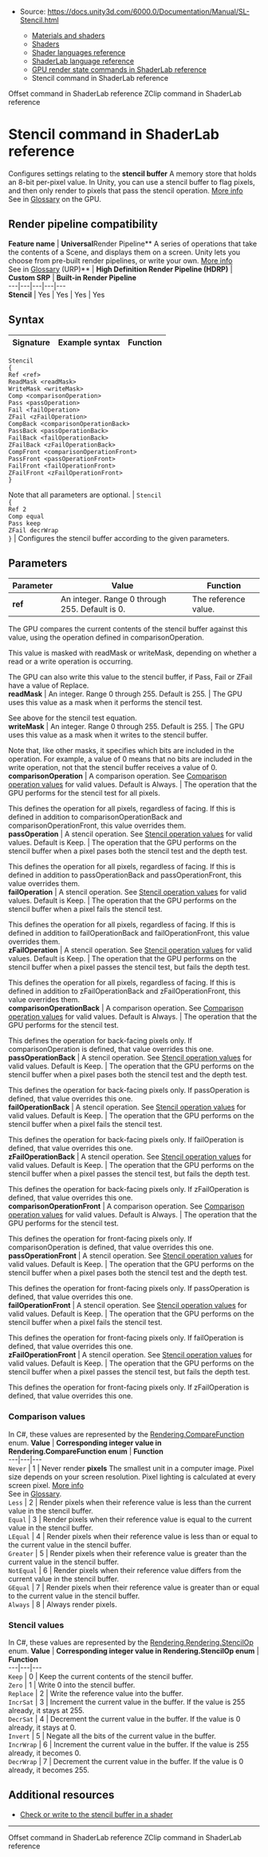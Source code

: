 * Source: https://docs.unity3d.com/6000.0/Documentation/Manual/SL-Stencil.html

  * [Materials and shaders](https://docs.unity3d.com/6000.0/Documentation/Manual/materials-and-shaders.html)
  * [Shaders](https://docs.unity3d.com/6000.0/Documentation/Manual/Shaders.html)
  * [Shader languages reference](https://docs.unity3d.com/6000.0/Documentation/Manual/shaders-reference.html)
  * [ShaderLab language reference](https://docs.unity3d.com/6000.0/Documentation/Manual/SL-Reference.html)
  * [GPU render state commands in ShaderLab reference](https://docs.unity3d.com/6000.0/Documentation/Manual/SL-Commands.html)
  * Stencil command in ShaderLab reference


[](https://docs.unity3d.com/6000.0/Documentation/Manual/SL-Offset.html)
Offset command in ShaderLab reference
[](https://docs.unity3d.com/6000.0/Documentation/Manual/SL-ZClip.html)
ZClip command in ShaderLab reference
# Stencil command in ShaderLab reference
Configures settings relating to the **stencil buffer** A memory store that holds an 8-bit per-pixel value. In Unity, you can use a stencil buffer to flag pixels, and then only render to pixels that pass the stencil operation. [More info](https://docs.unity3d.com/6000.0/Documentation/Manual/class-RenderTexture.html)  
See in [Glossary](https://docs.unity3d.com/6000.0/Documentation/Manual/Glossary.html#stencilbuffer) on the GPU.
## Render pipeline compatibility
**Feature name** | **Universal**Render Pipeline** A series of operations that take the contents of a Scene, and displays them on a screen. Unity lets you choose from pre-built render pipelines, or write your own. [More info](https://docs.unity3d.com/6000.0/Documentation/Manual/render-pipelines.html)  
See in [Glossary](https://docs.unity3d.com/6000.0/Documentation/Manual/Glossary.html#Renderpipeline) (URP)** | **High Definition Render Pipeline (HDRP)** | **Custom SRP** | **Built-in Render Pipeline**  
---|---|---|---|---  
**Stencil** | Yes | Yes | Yes | Yes  
## Syntax
**Signature** | **Example syntax** | **Function**  
---|---|---  
`Stencil`  
`{`  
`Ref <ref>`  
`ReadMask <readMask>`  
`WriteMask <writeMask>`  
`Comp <comparisonOperation>`  
`Pass <passOperation>`  
`Fail <failOperation>`  
`ZFail <zFailOperation>`  
`CompBack <comparisonOperationBack>`  
`PassBack <passOperationBack>`  
`FailBack <failOperationBack>`  
`ZFailBack <zFailOperationBack>`  
`CompFront <comparisonOperationFront>`  
`PassFront <passOperationFront>`  
`FailFront <failOperationFront>`  
`ZFailFront <zFailOperationFront>`  
`}`  
  
Note that all parameters are optional. |  `Stencil`  
`{`  
`Ref 2`  
`Comp equal`  
`Pass keep`  
`ZFail decrWrap`  
`}` | Configures the stencil buffer according to the given parameters.  
## Parameters
**Parameter** | **Value** | **Function**  
---|---|---  
**ref** | An integer. Range 0 through 255. Default is 0. | The reference value.  
  
The GPU compares the current contents of the stencil buffer against this value, using the operation defined in comparisonOperation.  
  
This value is masked with readMask or writeMask, depending on whether a read or a write operation is occurring.  
  
The GPU can also write this value to the stencil buffer, if Pass, Fail or ZFail have a value of Replace.  
**readMask** | An integer. Range 0 through 255. Default is 255. | The GPU uses this value as a mask when it performs the stencil test.  
  
See above for the stencil test equation.  
**writeMask** | An integer. Range 0 through 255. Default is 255. | The GPU uses this value as a mask when it writes to the stencil buffer.  
  
Note that, like other masks, it specifies which bits are included in the operation. For example, a value of 0 means that no bits are included in the write operation, not that the stencil buffer receives a value of 0.  
**comparisonOperation** | A comparison operation. See [Comparison operation values](https://docs.unity3d.com/6000.0/Documentation/Manual/SL-Stencil.html#comparison-operation-values) for valid values. Default is Always. | The operation that the GPU performs for the stencil test for all pixels.  
  
This defines the operation for all pixels, regardless of facing. If this is defined in addition to comparisonOperationBack and comparisonOperationFront, this value overrides them.  
**passOperation** | A stencil operation. See [Stencil operation values](https://docs.unity3d.com/6000.0/Documentation/Manual/SL-Stencil.html#stencil-operation-values) for valid values. Default is Keep. | The operation that the GPU performs on the stencil buffer when a pixel pases both the stencil test and the depth test.  
  
This defines the operation for all pixels, regardless of facing. If this is defined in addition to passOperationBack and passOperationFront, this value overrides them.  
**failOperation** | A stencil operation. See [Stencil operation values](https://docs.unity3d.com/6000.0/Documentation/Manual/SL-Stencil.html#stencil-operation-values) for valid values. Default is Keep. | The operation that the GPU performs on the stencil buffer when a pixel fails the stencil test.  
  
This defines the operation for all pixels, regardless of facing. If this is defined in addition to failOperationBack and failOperationFront, this value overrides them.  
**zFailOperation** | A stencil operation. See [Stencil operation values](https://docs.unity3d.com/6000.0/Documentation/Manual/SL-Stencil.html#stencil-operation-values) for valid values. Default is Keep. | The operation that the GPU performs on the stencil buffer when a pixel passes the stencil test, but fails the depth test.  
  
This defines the operation for all pixels, regardless of facing. If this is defined in addition to zFailOperationBack and zFailOperationFront, this value overrides them.  
**comparisonOperationBack** | A comparison operation. See [Comparison operation values](https://docs.unity3d.com/6000.0/Documentation/Manual/SL-Stencil.html#comparison-operation-values) for valid values. Default is Always. | The operation that the GPU performs for the stencil test.  
  
This defines the operation for back-facing pixels only. If comparisonOperation is defined, that value overrides this one.  
**passOperationBack** | A stencil operation. See [Stencil operation values](https://docs.unity3d.com/6000.0/Documentation/Manual/SL-Stencil.html#stencil-operation-values) for valid values. Default is Keep. | The operation that the GPU performs on the stencil buffer when a pixel pases both the stencil test and the depth test.  
  
This defines the operation for back-facing pixels only. If passOperation is defined, that value overrides this one.  
**failOperationBack** | A stencil operation. See [Stencil operation values](https://docs.unity3d.com/6000.0/Documentation/Manual/SL-Stencil.html#stencil-operation-values) for valid values. Default is Keep. | The operation that the GPU performs on the stencil buffer when a pixel fails the stencil test.  
  
This defines the operation for back-facing pixels only. If failOperation is defined, that value overrides this one.  
**zFailOperationBack** | A stencil operation. See [Stencil operation values](https://docs.unity3d.com/6000.0/Documentation/Manual/SL-Stencil.html#stencil-operation-values) for valid values. Default is Keep. | The operation that the GPU performs on the stencil buffer when a pixel passes the stencil test, but fails the depth test.  
  
This defines the operation for back-facing pixels only. If zFailOperation is defined, that value overrides this one.  
**comparisonOperationFront** | A comparison operation. See [Comparison operation values](https://docs.unity3d.com/6000.0/Documentation/Manual/SL-Stencil.html#comparison-operation-values) for valid values. Default is Always. | The operation that the GPU performs for the stencil test.  
  
This defines the operation for front-facing pixels only. If comparisonOperation is defined, that value overrides this one.  
**passOperationFront** | A stencil operation. See [Stencil operation values](https://docs.unity3d.com/6000.0/Documentation/Manual/SL-Stencil.html#stencil-operation-values) for valid values. Default is Keep. | The operation that the GPU performs on the stencil buffer when a pixel pases both the stencil test and the depth test.  
  
This defines the operation for front-facing pixels only. If passOperation is defined, that value overrides this one.  
**failOperationFront** | A stencil operation. See [Stencil operation values](https://docs.unity3d.com/6000.0/Documentation/Manual/SL-Stencil.html#stencil-operation-values) for valid values. Default is Keep. | The operation that the GPU performs on the stencil buffer when a pixel fails the stencil test.  
  
This defines the operation for front-facing pixels only. If failOperation is defined, that value overrides this one.  
**zFailOperationFront** | A stencil operation. See [Stencil operation values](https://docs.unity3d.com/6000.0/Documentation/Manual/SL-Stencil.html#stencil-operation-values) for valid values. Default is Keep. | The operation that the GPU performs on the stencil buffer when a pixel passes the stencil test, but fails the depth test.  
  
This defines the operation for front-facing pixels only. If zFailOperation is defined, that value overrides this one.  
### Comparison values
In C#, these values are represented by the [Rendering.CompareFunction](https://docs.unity3d.com/6000.0/Documentation/ScriptReference/Rendering.CompareFunction.html) enum.
**Value** | **Corresponding integer value in Rendering.CompareFunction enum** | **Function**  
---|---|---  
`Never` | 1 | Never render **pixels** The smallest unit in a computer image. Pixel size depends on your screen resolution. Pixel lighting is calculated at every screen pixel. [More info](https://docs.unity3d.com/6000.0/Documentation/Manual/ShadowPerformance.html)  
See in [Glossary](https://docs.unity3d.com/6000.0/Documentation/Manual/Glossary.html#pixel).  
`Less` | 2 | Render pixels when their reference value is less than the current value in the stencil buffer.  
`Equal` | 3 | Render pixels when their reference value is equal to the current value in the stencil buffer.  
`LEqual` | 4 | Render pixels when their reference value is less than or equal to the current value in the stencil buffer.  
`Greater` | 5 | Render pixels when their reference value is greater than the current value in the stencil buffer.  
`NotEqual` | 6 | Render pixels when their reference value differs from the current value in the stencil buffer.  
`GEqual` | 7 | Render pixels when their reference value is greater than or equal to the current value in the stencil buffer.  
`Always` | 8 | Always render pixels.  
### Stencil values
In C#, these values are represented by the [Rendering.Rendering.StencilOp](https://docs.unity3d.com/6000.0/Documentation/ScriptReference/Rendering.StencilOp.html) enum.
**Value** | **Corresponding integer value in Rendering.StencilOp enum** | **Function**  
---|---|---  
`Keep` | 0 | Keep the current contents of the stencil buffer.  
`Zero` | 1 | Write 0 into the stencil buffer.  
`Replace` | 2 | Write the reference value into the buffer.  
`IncrSat` | 3 | Increment the current value in the buffer. If the value is 255 already, it stays at 255.  
`DecrSat` | 4 | Decrement the current value in the buffer. If the value is 0 already, it stays at 0.  
`Invert` | 5 | Negate all the bits of the current value in the buffer.  
`IncrWrap` | 6 | Increment the current value in the buffer. If the value is 255 already, it becomes 0.  
`DecrWrap` | 7 | Decrement the current value in the buffer. If the value is 0 already, it becomes 255.  
## Additional resources
  * [Check or write to the stencil buffer in a shader](https://docs.unity3d.com/6000.0/Documentation/Manual/writing-shader-set-stencil.html)


* * *
[](https://docs.unity3d.com/6000.0/Documentation/Manual/SL-Offset.html)
Offset command in ShaderLab reference
[](https://docs.unity3d.com/6000.0/Documentation/Manual/SL-ZClip.html)
ZClip command in ShaderLab reference
